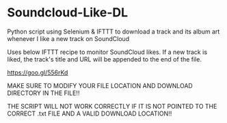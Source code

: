 # Soundcloud-Like-DL
Python script using Selenium &amp; IFTTT to download a track and its album art whenever I like a new track on SoundCloud

Uses below IFTTT recipe to monitor SoundCloud likes. If a new track is liked, the track's title and URL will be appended to the end of the file.

https://goo.gl/556rKd

MAKE SURE TO MODIFY YOUR FILE LOCATION AND DOWNLOAD DIRECTORY IN THE FILE!!

THE SCRIPT WILL NOT WORK CORRECTLY IF IT IS NOT POINTED TO THE CORRECT .txt FILE AND A VALID DOWNLOAD LOCATION!!
